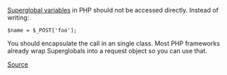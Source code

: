 
[Superglobal variables](http://www.php.net/manual/en/language.variables.superglobals.php) in PHP should not be accessed directly.
Instead of writing:

    $name = $_POST['foo'];

You should encapsulate the call in an single class.
Most PHP frameworks already wrap Superglobals into a request object so you can use that.

[Source](http://phpmd.org/rules/controversial.html#superglobals)
      